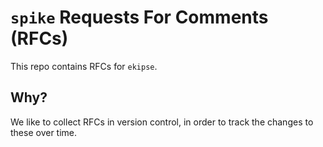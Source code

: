 # `spike` Requests For Comments (RFCs)

This repo contains RFCs for `ekipse`.

## Why?

We like to collect RFCs in version control, in order to track the changes to these over time.
